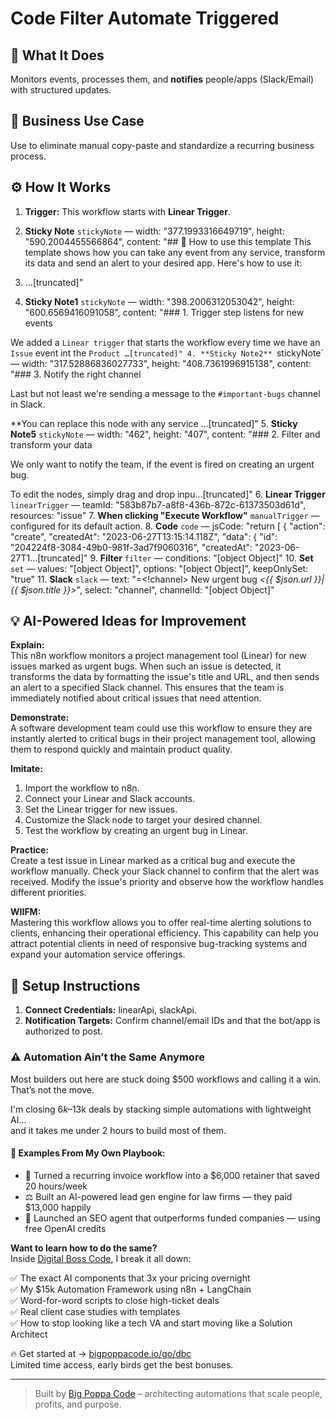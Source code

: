 # Code Filter Automate Triggered
  ## 🚀 What It Does
  Monitors events, processes them, and **notifies** people/apps (Slack/Email) with structured updates.
  
  ## 💼 Business Use Case
  Use to eliminate manual copy-paste and standardize a recurring business process.
  
  ## ⚙️ How It Works
  1. **Trigger:** This workflow starts with **Linear Trigger**.
  2. **Sticky Note** `stickyNote` — width: "377.1993316649719", height: "590.2004455566864", content: "## 👋 How to use this template
This template shows how you can take any event from any service, transform its data and send an alert to your desired app. Here's how to use it:

1. …[truncated]"
3. **Sticky Note1** `stickyNote` — width: "398.2006312053042", height: "600.6569416091058", content: "### 1. Trigger step listens for new events































We added a `Linear trigger` that starts the workflow every time we have an `Issue` event int the `Product …[truncated]"
4. **Sticky Note2** `stickyNote` — width: "317.52886836027733", height: "408.7361996915138", content: "### 3. Notify the right channel
















Last but not least we're sending a message to the `#important-bugs` channel in Slack.

**You can replace this node with any service …[truncated]"
5. **Sticky Note5** `stickyNote` — width: "462", height: "407", content: "### 2. Filter and transform your data















We only want to notify the team, if the event is fired on creating an urgent bug.

To edit the nodes, simply drag and drop inpu…[truncated]"
6. **Linear Trigger** `linearTrigger` — teamId: "583b87b7-a8f8-436b-872c-61373503d61d", resources: "issue"
7. **When clicking "Execute Workflow"** `manualTrigger` — configured for its default action.
8. **Code** `code` — jsCode: "return [
  {
    "action": "create",
    "createdAt": "2023-06-27T13:15:14.118Z",
    "data": {
      "id": "204224f8-3084-49b0-981f-3ad7f9060316",
      "createdAt": "2023-06-27T1…[truncated]"
9. **Filter** `filter` — conditions: "[object Object]"
10. **Set** `set` — values: "[object Object]", options: "[object Object]", keepOnlySet: "true"
11. **Slack** `slack` — text: "=<!channel> New urgent bug *<{{ $json.url }}|{{ $json.title }}>*", select: "channel", channelId: "[object Object]"
  
  ## 💡 AI-Powered Ideas for Improvement
  **Explain:**  
This n8n workflow monitors a project management tool (Linear) for new issues marked as urgent bugs. When such an issue is detected, it transforms the data by formatting the issue's title and URL, and then sends an alert to a specified Slack channel. This ensures that the team is immediately notified about critical issues that need attention.

**Demonstrate:**  
A software development team could use this workflow to ensure they are instantly alerted to critical bugs in their project management tool, allowing them to respond quickly and maintain product quality.

**Imitate:**  
1. Import the workflow to n8n.
2. Connect your Linear and Slack accounts.
3. Set the Linear trigger for new issues.
4. Customize the Slack node to target your desired channel.
5. Test the workflow by creating an urgent bug in Linear.

**Practice:**  
Create a test issue in Linear marked as a critical bug and execute the workflow manually. Check your Slack channel to confirm that the alert was received. Modify the issue's priority and observe how the workflow handles different priorities.

**WIIFM:**  
Mastering this workflow allows you to offer real-time alerting solutions to clients, enhancing their operational efficiency. This capability can help you attract potential clients in need of responsive bug-tracking systems and expand your automation service offerings.
  
  ## 🔧 Setup Instructions
  1. **Connect Credentials:** linearApi, slackApi.
2. **Notification Targets:** Confirm channel/email IDs and that the bot/app is authorized to post.
  
### ⚠️ Automation Ain’t the Same Anymore

Most builders out here are stuck doing $500 workflows and calling it a win.  
That’s not the move.  

I'm closing $6k–$13k deals by stacking simple automations with lightweight AI...  
and it takes me under 2 hours to build most of them.

#### 🧠 Examples From My Own Playbook:
- 🔁 Turned a recurring invoice workflow into a $6,000 retainer that saved 20 hours/week  
- ⚖️ Built an AI-powered lead gen engine for law firms — they paid $13,000 happily  
- 🚀 Launched an SEO agent that outperforms funded companies — using free OpenAI credits  

**Want to learn how to do the same?**  
Inside [Digital Boss Code](https://bigpoppacode.io/go/dbc), I break it all down:

✅ The exact AI components that 3x your pricing overnight  
✅ My $15k Automation Framework using n8n + LangChain  
✅ Word-for-word scripts to close high-ticket deals  
✅ Real client case studies with templates  
✅ How to stop looking like a tech VA and start moving like a Solution Architect  

🔥 Get started at → [bigpoppacode.io/go/dbc](https://bigpoppacode.io/go/dbc)  
Limited time access, early birds get the best bonuses.

---
> Built by [Big Poppa Code](https://bigpoppacode.io) – architecting automations that scale people, profits, and purpose.
  